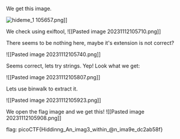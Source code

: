 We get this image.

![hideme_1](https://github.com/Korkii/writeups/assets/44523624/3dd821bf-24b1-43fe-b67d-46d1023207a8)
105657.png]]

We check using exiftool, 
![[Pasted image 20231112105710.png]]

There seems to be nothing here, maybe it's extension is not correct? 

![[Pasted image 20231112105740.png]]

Seems correct, lets try strings.
Yep! Look what we get: 

![[Pasted image 20231112105807.png]]

Lets use binwalk to extract it.

![[Pasted image 20231112105923.png]]

We open the flag image and we get this!
![[Pasted image 20231112105908.png]]

flag: picoCTF{Hiddinng_An_imag3_within_@n_ima9e_dc2ab58f}
